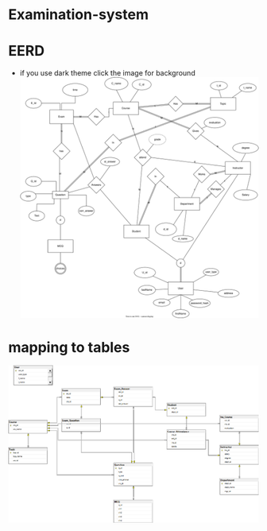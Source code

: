 # Examination-system
# EERD 
* if you use dark theme click the image for background
![ERD](design/ERD.drawio.svg)

# mapping to tables

![diagram](initiateDB/diagram.png)
